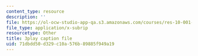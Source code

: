 ```yaml
---
content_type: resource
description: ''
file: https://ol-ocw-studio-app-qa.s3.amazonaws.com/courses/res-10-001-making-science-and-engineering-pictures-a-practical-guide-to-presenting-your-work-spring-2016/71dbdd50d329c10a576b89885f949a19_PBggBCnfbC8.srt
file_type: application/x-subrip
resourcetype: Other
title: 3play caption file
uid: 71dbdd50-d329-c10a-576b-89885f949a19
---
```

